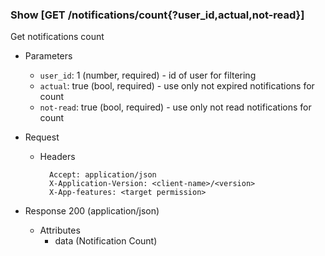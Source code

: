 ### Show [GET /notifications/count{?user_id,actual,not-read}]

Get notifications count

+ Parameters
    + `user_id`: 1 (number, required) - id of user for filtering
    + `actual`: true (bool, required) - use only not expired notifications for count
    + `not-read`: true (bool, required) - use only not read notifications for count

+ Request
    + Headers
    
            Accept: application/json
            X-Application-Version: <client-name>/<version>
            X-App-features: <target permission>

+ Response 200 (application/json)
    + Attributes
        + data (Notification Count)

<!-- include(../error_responses.md) -->